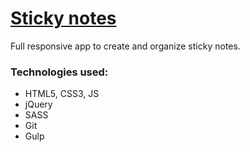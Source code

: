 # <a href="http://fialkiewicz.pl/sticky-notes">Sticky notes</a>
Full responsive app to create and organize sticky notes.

### Technologies used:
- HTML5, CSS3, JS
- jQuery
- SASS
- Git
- Gulp
